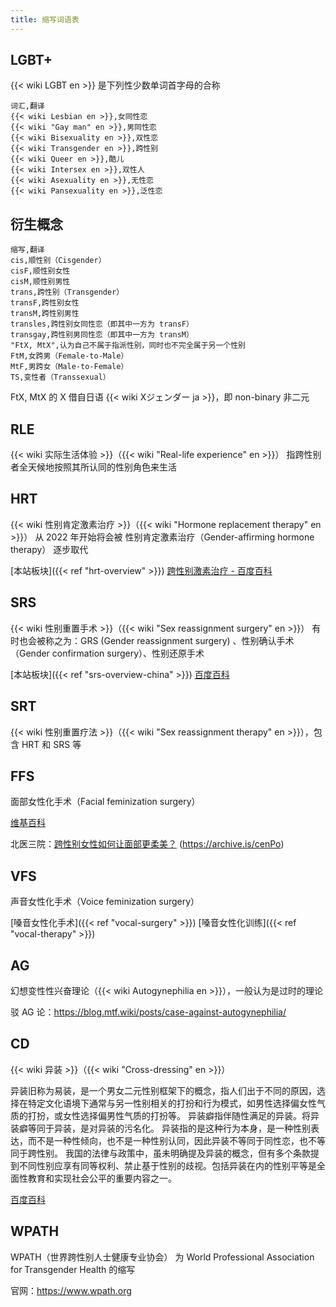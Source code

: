 ```yaml
---
title: 缩写词语表
---
```


## LGBT+

{{< wiki LGBT en >}} 是下列性少数单词首字母的合称

```csv
词汇,翻译
{{< wiki Lesbian en >}},女同性恋
{{< wiki "Gay man" en >}},男同性恋
{{< wiki Bisexuality en >}},双性恋
{{< wiki Transgender en >}},跨性别
{{< wiki Queer en >}},酷儿
{{< wiki Intersex en >}},双性人
{{< wiki Asexuality en >}},无性恋
{{< wiki Pansexuality en >}},泛性恋
```

## 衍生概念

```csv
缩写,翻译
cis,顺性别（Cisgender）
cisF,顺性别女性
cisM,顺性别男性
trans,跨性别（Transgender）
transF,跨性别女性
transM,跨性别男性
transles,跨性别女同性恋（即其中一方为 transF）
transgay,跨性别男同性恋（即其中一方为 transM）
"FtX, MtX",认为自己不属于指派性别，同时也不完全属于另一个性别
FtM,女跨男（Female-to-Male）
MtF,男跨女（Male-to-Female）
TS,变性者（Transsexual）
```

FtX, MtX 的 X 借自日语 {{< wiki Xジェンダー ja >}}，即 non-binary 非二元

## RLE

{{< wiki 实际生活体验 >}}（{{< wiki "Real-life experience" en >}}）
指跨性别者全天候地按照其所认同的性别角色来生活

## HRT

{{< wiki 性别肯定激素治疗 >}}（{{< wiki "Hormone replacement therapy" en >}}）
从 2022 年开始将会被 性别肯定激素治疗（Gender-affirming hormone therapy） 逐步取代

[本站板块]({{< ref "hrt-overview" >}})
[跨性别激素治疗 - 百度百科](https://baike.baidu.com/item/跨性别激素治疗)

## SRS

{{< wiki 性别重置手术 >}}（{{< wiki "Sex reassignment surgery" en >}}）
有时也会被称之为：GRS (Gender reassignment surgery) 、性别确认手术（Gender confirmation surgery）、性别还原手术

[本站板块]({{< ref "srs-overview-china" >}})
[百度百科](https://baike.baidu.com/item/性别重置手术)

## SRT

{{< wiki 性别重置疗法 >}}（{{< wiki "Sex reassignment therapy" en >}}），包含 HRT 和 SRS 等

## FFS

面部女性化手术（Facial feminization surgery）

[维基百科](https://zh.wikipedia.org/wiki/性别重置疗法#其他疗法)

北医三院：[跨性别女性如何让面部更柔美？](https://mp.weixin.qq.com/s/U11GPVQ8jKapB35auN6xAQ) (<https://archive.is/cenPo>)

## VFS

声音女性化手术（Voice feminization surgery）

[嗓音女性化手术]({{< ref "vocal-surgery" >}})
[嗓音女性化训练]({{< ref "vocal-therapy" >}})

## AG

幻想变性性兴奋理论（{{< wiki Autogynephilia en >}}），一般认为是过时的理论

驳 AG 论：<https://blog.mtf.wiki/posts/case-against-autogynephilia/>

## CD

{{< wiki 异装 >}}（{{< wiki "Cross-dressing" en >}}）

异装旧称为易装，是一个男女二元性别框架下的概念，指人们出于不同的原因，选择在特定文化语境下通常与另一性别相关的打扮和行为模式，如男性选择偏女性气质的打扮，或女性选择偏男性气质的打扮等。
异装癖指伴随性满足的异装。将异装癖等同于异装，是对异装的污名化。
异装指的是这种行为本身，是一种性别表达，而不是一种性倾向，也不是一种性别认同，因此异装不等同于同性恋，也不等同于跨性别。
我国的法律与政策中，虽未明确提及异装的概念，但有多个条款提到不同性别应享有同等权利、禁止基于性别的歧视。包括异装在内的性别平等是全面性教育和实现社会公平的重要内容之一。

[百度百科](https://baike.baidu.com/item/异装)

## WPATH

WPATH（世界跨性别人士健康专业协会） 为 World Professional Association for Transgender Health 的缩写

官网：<https://www.wpath.org>

